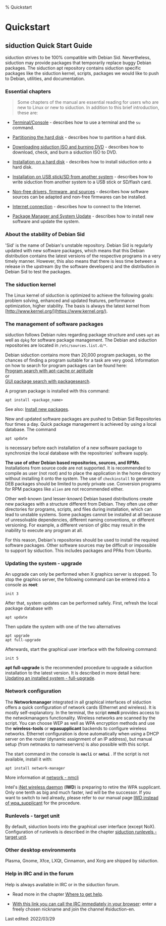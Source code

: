 % Quickstart

# Quickstart

## siduction Quick Start Guide

siduction strives to be 100% compatible with Debian Sid. Nevertheless, siduction may provide packages that temporarily replace buggy Debian packages. The siduction apt repository contains siduction specific packages like the siduction kernel, scripts, packages we would like to push to Debian, utilities, and documentation.

### Essential chapters

> Some chapters of the manual are essential reading for users who are new to Linux or new to siduction. In addition to this brief introduction, these are:

+ [Terminal/Console](0701-term-konsole_en.md#terminal---command-line) - describes how to use a terminal and the `su` command.

+ [Partitioning the hard disk](0312-part-gparted_en.md#partitioning-with-gparted) - describes how to partition a hard disk. 

+ [Downloading siduction ISO and burning DVD](0206-cd-dl-burning_en.md#downloading-and-burning-the-iso) - describes how to download, check, and burn a siduction ISO to DVD.

+ [Installation on a hard disk](0301-hd-install_en.md#installation-on-hdd) - describes how to install siduction onto a hard disk.

+ [Installation on USB stick/SD from another system](0303-hd-ins-opts-oos_en.md#installation-onusb-stick---memory-card) - describes how to write siduction from another system to a USB stick or SD/flash card.

+ [Non-free drivers, firmware, and sources](0600-gpu_en.md#graphics-driver) - describes how software sources can be adapted and non-free firmwares can be installed.

+ [Internet connection](0500-network_en.md#network) - describes how to connect to the Internet.

+ [Package Manager and System Update](0705-sys-admin-apt_en.md#apt-package-management) - describes how to install new software and update the system.

### About the stability of Debian Sid

'Sid' is the name of Debian's unstable repository. Debian Sid is regularly updated with new software packages, which means that this Debian distribution contains the latest versions of the respective programs in a very timely manner. However, this also means that there is less time between a release in the upstream (by the software developers) and the distribution in Debian Sid to test the packages.

### The siduction kernel

The Linux kernel of siduction is optimized to achieve the following goals: problem solving, enhanced and updated features, performance optimization, higher stability. The basis is always the latest kernel from [http://www.kernel.org/](https://www.kernel.org/). 

### The management of software packages

siduction follows Debian rules regarding package structure and uses `apt` as well as `dpkg` for software package management. The Debian and siduction repositories are located in `/etc/sources.list.d/*`. 

Debian siduction contains more than 20,000 program packages, so the chances of finding a program suitable for a task are very good. Information on how to search for program packages can be found here:  
[Program search with apt-cache or aptitude](0705-sys-admin-apt_en.md#searching-for-program-packages)  
or  
[GUI package search with packagesearch](0705-sys-admin-apt_en.md#graphical-package-search).

A program package is installed with this command:

~~~
apt install <package_name>
~~~

See also: [Install new packages](0705-sys-admin-apt_en.md#install-packages).

New and updated software packages are pushed to Debian Sid Repositories four times a day. Quick package management is achieved by using a local database. The command

~~~
apt update
~~~

is necessary before each installation of a new software package to synchronize the local database with the repositories' software supply.

**The use of other Debian based repositories, sources, and RPMs**.  
Installations from source code are not supported. It is recommended to compile as user (not root) and to place the application in the home directory without installing it onto the system. The use of `checkinstall` to generate DEB packages should be limited to purely private use. Conversion programs for RPM packages like `alien` are not recommended either.

Other well-known (and lesser-known) Debian based distributions create new packages with a structure different from Debian. They often use other directories for programs, scripts, and files during installation, which can lead to unstable systems. Some packages cannot be installed at all because of unresolvable dependencies, different naming conventions, or different versioning. For example, a different version of glibc may result in the inability to execute any program at all.

For this reason, Debian's repositories should be used to install the required software packages. Other software sources may be difficult or impossible to support by siduction. This includes packages and PPAs from Ubuntu.

### Updating the system - upgrade

An upgrade can only be performed when X graphics server is stopped. To stop the graphics server, the following command can be entered into a console as **root**:

~~~
init 3
~~~

After that, system updates can be performed safely. First, refresh the local package database with

~~~
apt update
~~~ 

Then update the system with one of the two alternatives

~~~
apt upgrade
apt full-upgrade
~~~

Afterwards, start the graphical user interface with the following command:

~~~
init 5
~~~

**apt full-upgrade** is the recommended procedure to upgrade a siduction installation to the latest version. It is described in more detail here:  
[Updating an installed system - full-upgrade](0705-sys-admin-apt_en.md#updating-the-system).

### Network configuration

The **Networkmanager** integrated in all graphical interfaces of siduction offers a quick configuration of network cards (Ethernet and wireless). It is mostly self-explanatory. In the terminal, the script **nmcli** provides access to the netwokmanagers functionality. Wireless networks are scanned by the script. You can choose WEP as well as WPA encryption methods and use the **wireless-tools** or **wpasupplicant** backends to configure wireless networks. Ethernet configuration is done automatically when using a DHCP server on the router (dynamic assignment of an IP address), but manual setup (from netmasks to nameservers) is also possible with this script.

The start command in the console is **`nmcli`** or **`nmtui`** . If the script is not available, install it with:

~~~
apt install network-manager
~~~

More information at [network - nmcli](0501-inet-nm-cli_en.md#network-manager-command-line-tool)

Intel's [iNet wireless daemon](https://iwd.wiki.kernel.org/) (**IWD**) is preparing to retire the WPA supplicant. Only one tenth as big and much faster, iwd will be the successor. If you want to switch to iwd already, please refer to our manual page [IWD instead of wpa_supplicant](0502-inet-iwd_en.md#iwd-statt-wpa_supplicant) for the procedure.

### Runlevels - target unit

By default, siduction boots into the graphical user interface (except NoX).  
Configuration of runlevels is described in the chapter [siduction runlevels - target unit](0714-systemd-target_en.md#systemd-target---target-unit).

### Other desktop environments

Plasma, Gnome, Xfce, LXQt, Cinnamon, and Xorg are shipped by siduction.

### Help in IRC and in the forum

Help is always available in IRC or in the siduction forum.

+ Read more in the chapter [Where to get help](0003-help_en.md#siduction-help).

+ [With this link you can call the IRC immediately in your browser](https://webchat.oftc.net/): enter a freely chosen nickname and join the channel #siduction-en.

<div id="rev">Last edited: 2022/03/29</div>
